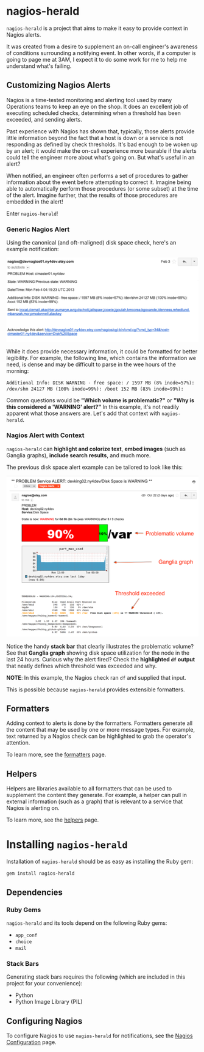 # nagios-herald

``nagios-herald`` is a project that aims to make it easy to provide context in Nagios alerts.

It was created from a desire to supplement an on-call engineer's awareness of conditions surrounding a notifying event. In other words, if a computer is going to page me at 3AM, I expect it to do some work for me to help me understand what's failing.

## Customizing Nagios Alerts

Nagios is a time-tested monitoring and alerting tool used by many Operations teams to keep an eye
on the shop.  It does an excellent job of executing scheduled checks, determining when a threshold has been exceeded, and sending alerts.

Past experience with Nagios has shown that, typically, those alerts provide little information beyond the fact that a host is down or a service is not responding as defined by check thresholds. It's bad enough to be woken up by an alert; it would make the on-call experience more bearable if the alerts could tell the engineer more about what's going on.  But what's useful in an alert?

When notified, an engineer often performs a set of procedures to gather information about the event before attempting to correct it.  Imagine being able to automatically perform those procedures (or some subset) at the time of the alert. Imagine further, that the results of those procedures are embedded in the alert!

Enter ``nagios-herald``!

### Generic Nagios Alert

Using the canonical (and oft-maligned) disk space check, here's an example notification:

![vanilla-nagios-alert](/docs/images/vanilla-nagios.png)

While it does provide necessary information, it could be formatted for better legibility.  For example,
the following line, which contains the information we need, is dense and may be difficult to
parse in the wee hours of the morning:

    Additional Info: DISK WARNING - free space: / 1597 MB (8% inode=57%):
    /dev/shm 24127 MB (100% inode=99%): /boot 152 MB (83% inode=99%):

Common questions would be **"Which volume is problematic?"** or
**"Why is this considered a 'WARNING' alert?"**  In this example, it's not readily apparent what
those answers are.  Let's add that context with ``nagios-herald``.

### Nagios Alert with Context

``nagios-herald`` can **highlight and colorize text**, **embed images** (such as Ganglia graphs), **include search results**, and much more.

The previous disk space alert example can be tailored to look like this:

![html nagios email](docs/images/nagios-herald.png)

Notice the handy **stack bar** that clearly illustrates the problematic volume?  See that **Ganglia graph**
showing disk space utilization for the node in the last 24 hours. Curious why the alert fired?  Check
the **highlighted ``df`` output** that neatly defines which threshold was exceeded and why.

**NOTE**: In this example, the Nagios check ran ``df`` and supplied that input.

This is possible because ``nagios-herald`` provides extensible formatters.

## Formatters

Adding context to alerts is done by the formatters. Formatters generate all the content that may
be used by one or more message types. For example, text returned by a Nagios check
can be highlighted to grab the operator's attention.

To learn more, see the [formatters](/docs/formatters.md) page.

## Helpers

Helpers are libraries available to all formatters that can be used to supplement the content they generate. For example, a helper can pull in external information (such as a graph) that is relevant to a service that Nagios is alerting on.

To learn more, see the [helpers](/docs/helpers.md) page.

# Installing ``nagios-herald``

Installation of ``nagios-herald`` should be as easy as installing the Ruby gem:

```
gem install nagios-herald
```

## Dependencies

### Ruby Gems

``nagios-herald`` and its tools depend on the following Ruby gems:

* ``app_conf``
* ``choice``
* ``mail``

### Stack Bars

Generating stack bars requires the following (which are included in this project for your convenience):

* Python
* Python Image Library (PIL)

## Configuring Nagios

To configure Nagios to use ``nagios-herald`` for notifications, see the [Nagios Configuration](/docs/nagios-config.md) page.

